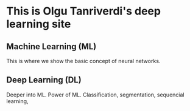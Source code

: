 # This is Olgu Tanriverdi's deep learning site

## Machine Learning (ML)
This is where we show the basic concept of neural networks.
## Deep Learning (DL)
Deeper into ML.  Power of ML.  Classification, segmentation, sequencial learning, 
